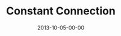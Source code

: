 ---
layout: message
category: message
series: "#culture"
title: "Constant Connection"
date: 2013-10-05-00-00
message_id: 822
sc-permalink-url: "http://soundcloud.com/crdschurch/constant-connection"
audio: "http://s3.amazonaws.com/crossroads-media/messages/audio/culture_03.mp3"
audio-duration: "46:10"
program: "http://s3.amazonaws.com/crossroads-media/documents/10_05-06_13Program_LO.pdf"
description: "Chuck Mingo talks about learning how to engage in #culture."
video: "http://s3.amazonaws.com/crossroads-media/messages/video/culture_03.mp4"
video-duration: "46:10"
yt-video-id: "rBM--qk5MaE"
video-image: "http://s3.amazonaws.com/crossroads-media/images/culture_03_still.jpg"
tag: 
 - chuck-mingo
 - crossroads-church
 - culture
 - program
explicit: false
---